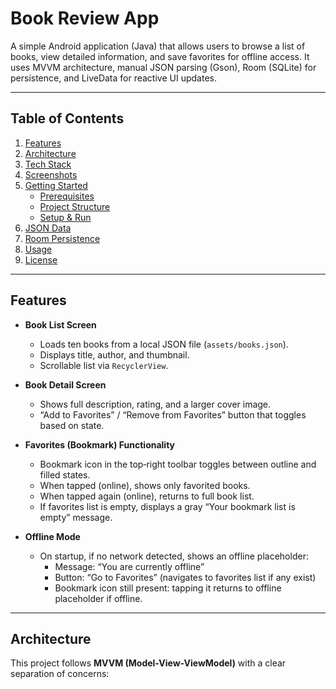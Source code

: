 # Book Review App

A simple Android application (Java) that allows users to browse a list of books, view detailed information, and save favorites for offline access. It uses MVVM architecture, manual JSON parsing (Gson), Room (SQLite) for persistence, and LiveData for reactive UI updates.

---

## Table of Contents

1. [Features](#features)  
2. [Architecture](#architecture)  
3. [Tech Stack](#tech-stack)  
4. [Screenshots](#screenshots)  
5. [Getting Started](#getting-started)  
   - [Prerequisites](#prerequisites)  
   - [Project Structure](#project-structure)  
   - [Setup & Run](#setup--run)  
6. [JSON Data](#json-data)  
7. [Room Persistence](#room-persistence)  
8. [Usage](#usage)  
9. [License](#license)  

---

## Features

- **Book List Screen**
  - Loads ten books from a local JSON file (`assets/books.json`).
  - Displays title, author, and thumbnail.
  - Scrollable list via `RecyclerView`.

- **Book Detail Screen**
  - Shows full description, rating, and a larger cover image.
  - “Add to Favorites” / “Remove from Favorites” button that toggles based on state.

- **Favorites (Bookmark) Functionality**
  - Bookmark icon in the top‐right toolbar toggles between outline and filled states.
  - When tapped (online), shows only favorited books.
  - When tapped again (online), returns to full book list.
  - If favorites list is empty, displays a gray “Your bookmark list is empty” message.

- **Offline Mode**
  - On startup, if no network detected, shows an offline placeholder:
    - Message: “You are currently offline”
    - Button: “Go to Favorites” (navigates to favorites list if any exist)
    - Bookmark icon still present: tapping it returns to offline placeholder if offline.

---

## Architecture

This project follows **MVVM (Model-View-ViewModel)** with a clear separation of concerns:


